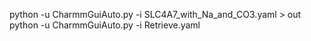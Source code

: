python -u CharmmGuiAuto.py -i SLC4A7_with_Na_and_CO3.yaml > out
python -u CharmmGuiAuto.py -i Retrieve.yaml
